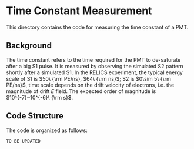 # Time Constant Measurement

This directory contains the code for measuring the time constant of a PMT.

## Background

The time constant refers to the time required for the PMT to de-saturate after a big S1 pulse. It is measured by observing the simulated S2 pattern shortly after a simulated S1. In the RELICS experiment, the typical energy scale of S1 is $50\ {\rm PE/ns}, $64\ {\rm ns}$; S2 is $0\sim 5\ {\rm PE/ns}$, time scale depends on the drift velocity of electrons, i.e. the magnitude of drift $E$ field. The expected order of magnitude is $10^{-7}~10^{-6}\ {\rm s}$. 

## Code Structure

The code is organized as follows:

```TO BE UPDATED```
